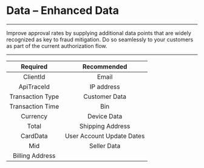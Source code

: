 # Data – Enhanced Data

---

Improve approval rates by supplying additional data points that are widely recognized as key to fraud mitigation. Do so seamlessly to your customers as part of the current authorization flow.

---
<div align="center">

|     Required      |        Recommended         |
|:-----------------:|:--------------------------:|
|     ClientId      |           Email            |
|    ApiTraceId     |         IP address         |
| Transaction Type  |       Customer Data        |
| Transaction Time  |            Bin             |
|     Currency      |        Device Data         |
|       Total       |      Shipping Address      |
|     CardData      | User Account Update Dates  |
|        Mid        |        Seller Data         |
|  Billing Address  |                            |

</div>








